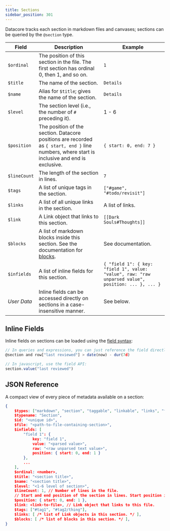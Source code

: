 ```yaml
---
title: Sections
sidebar_position: 301
---
```


Datacore tracks each section in markdown files and canvases; sections can be queried by the `@section` type.

| **Field** | **Description** | **Example** |
| - | - | - |
| `$ordinal` | The position of this section in the file. The first section has ordinal 0, then 1, and so on. | `1` |
| `$title` | The name of the section. | `Details` |
| `$name` | Alias for `$title`; gives the name of the section. | `Details` |
| `$level` | The section level (i.e., the number of `#` preceding it). | 1 - 6 |
| `$position` | The position of the section. Datacore positions are recorded as `{ start, end }` line numbers, where start is inclusive and end is exclusive. | `{ start: 0, end: 7 }` |
| `$lineCount` | The length of the section in lines. | `7` |
| `$tags` | A list of unique tags in the section. | `["#game", "#todo/revisit"]` |
| `$links` | A list of all unique links in the section. | A list of links. |
| `$link` | A Link object that links to this section. | `[[Dark Souls#Thoughts]]` |
| `$blocks` | A list of markdown blocks inside this section. See the documentation for [blocks](blocks). | See documentation. |
| `$infields` | A list of inline fields for this section. | `{ "field 1": { key: "field 1", value: "value", raw: "raw unparsed value", position: ... }, ... }` |
| *User Data* | Inline fields can be accessed directly on sections in a case-insensitive manner. | See below. |

## Inline Fields

Inline fields on sections can be loaded using the [field syntax](fields):

```js
// In queries and expressions, you can just reference the field directly:
@section and row["last reviewed"] > date(now) - dur(7d)

// In javascript, use the field API:
section.value("last reviewed")
```

## JSON Reference

A compact view of every piece of metadata available on a section:

```json
{
    $types: ["markdown", "section", "taggable", "linkable", "links", "fields"],
    $typename: "Section",
    $id: "<unique id>",
    $file: "<path-to-file-containing-section>",
    $infields: [
        "field 1": {
            key: "field 1",
            value: "<parsed value>",
            raw: "<raw unparsed text value>",
            position: { start: 0, end: 1 }
        },
        ...
    ],
    $ordinal: <number>,
    $title: "<section title>",
    $name: "<section title>",
    $level: "<1-6 level of section>",
    $lineCount: 1, // Number of lines in the file.
    // Start and end position of the section in lines. Start position is inclusive; end is exclusive.
    $position: { start: 0, end: 1 },
    $link: <link-to-file>, // Link object that links to this file.
    $tags: ["#tag1", "#tag2/thing"],
    $links: [ /* list of Link objects in this section. */ ],
    $blocks: [ /* list of blocks in this section. */ ],
}
```